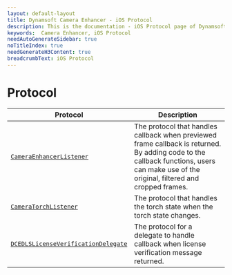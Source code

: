 ```yaml
---
layout: default-layout
title: Dynamsoft Camera Enhancer - iOS Protocol
description: This is the documentation - iOS Protocol page of Dynamsoft Camera Enhancer.
keywords:  Camera Enhancer, iOS Protocol
needAutoGenerateSidebar: true
noTitleIndex: true
needGenerateH3Content: true
breadcrumbText: iOS Protocol
---
```


# Protocol

| Protocol | Description |
| -------- | ----------- |
| [`CameraEnhancerListener`](protocol-cameralistener.md) | The protocol that handles callback when previewed frame callback is returned. By adding code to the callback functions, users can make use of the original, filtered and cropped frames. |
| [`CameraTorchListener`](protocol-torchlistener.md) | The protocol that handles the torch state when the torch state changes. |
| [`DCEDLSLicenseVerificationDelegate`](protocol-dcedlslicenseverificationdelegate.md) | The protocol for a delegate to handle callback when license verification message returned. |
